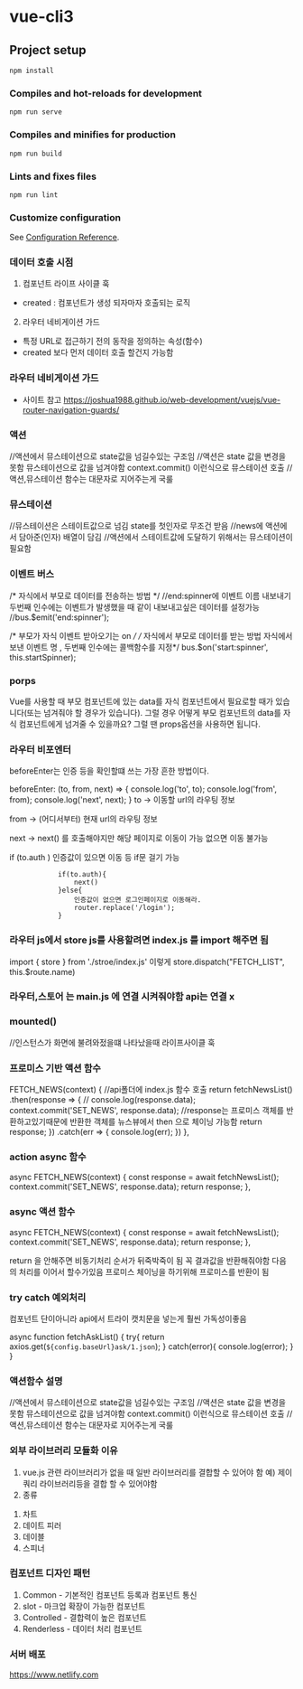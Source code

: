 # vue-cli3

## Project setup
```
npm install
```

### Compiles and hot-reloads for development
```
npm run serve
```

### Compiles and minifies for production
```
npm run build
```

### Lints and fixes files
```
npm run lint
```

### Customize configuration
See [Configuration Reference](https://cli.vuejs.org/config/).


### 데이터 호출 시점

1. 컴포넌트 라이프 사이클 훅
-  created : 컴포넌트가 생성 되자마자 호출되는 로직

2. 라우터 네비게이션 가드
- 특정 URL로 접근하기 전의 동작을 정의하는 속성(함수)
- created 보다 먼저 데이터 호출 할건지 가능함 

### 라우터 네비게이션 가드
- 사이트 참고
https://joshua1988.github.io/web-development/vuejs/vue-router-navigation-guards/

### 액션
//액션에서 뮤스테이션으로 state값을 넘길수있는 구조임
//액션은 state 값을 변경을 못함 뮤스테이션으로 값을 넘겨야함  context.commit() 이런식으로 뮤스테이션 호출
//액션,뮤스테이션 함수는 대문자로 지어주는게 국룰


### 뮤스테이션
//뮤스테이션은 스테이트값으로 넘김 state를 첫인자로 무조건 받음
//news에 액션에서 담아준(인자) 배열이 담김
//액션에서 스테이트값에 도달하기 위해서는 뮤스테이션이 필요함



### 이벤트 버스

/* 자식에서 부모로 데이터를 전송하는 방법 */
//end:spinner에 이벤트 이름 내보내기 두번째 인수에는 이벤트가 발생했을 때 같이 내보내고싶은 데이터를 설정가능
//bus.$emit('end:spinner');


/* 부모가 자식 이벤트 받아오기는 on */
/* 자식에서 부모로 데이터를 받는 방법 자식에서 보낸 이벤트 명 , 두번째 인수에는 콜백함수를 지정*/
    bus.$on('start:spinner', this.startSpinner);


### porps 
Vue를 사용할 때 부모 컴포넌트에 있는 data를 자식 컴포넌트에서 필요로할 때가 있습니다(또는 넘겨줘야 할 경우가 있습니다). 그럴 경우 어떻게 부모 컴포넌트의 data를 자식 컴포넌트에게 넘겨줄 수 있을까요? 그럴 땐 props옵션을 사용하면 됩니다.

### 라우터 비포엔터
beforeEnter는 인증 등을 확인할떄 쓰는 가장 흔한 방법이다.

beforeEnter: (to, from, next) => {
                console.log('to', to);
                console.log('from', from);
                console.log('next', next);
            }
to -> 이동할 url의 라우팅 정보

from -> (어디서부터) 현재 url의 라우팅 정보

next -> next() 를 호출해야지만 해당 페이지로 이동이 가능 없으면 이동 불가능

if (to.auth ) 인증값이 있으면 이동 등 if문 걸기 가능

                if(to.auth){
                    next()
                }else{
                    인증값이 없으면 로그인페이지로 이동해라.
                    router.replace('/login');
                }

### 라우터 js에서 store js를 사용할려면 index.js 를 import 해주면 됨

import { store } from './stroe/index.js' 이렇게
store.dispatch("FETCH_LIST", this.$route.name)

### 라우터,스토어 는 main.js 에 연결 시켜줘야함 api는 연결 x

### mounted()
//인스턴스가 화면에 불려와젔을떄 나타났을때 라이프사이클 훅


### 프로미스 기반 액션 함수

FETCH_NEWS(context) {
        //api폴더에 index.js 함수 호출
        return fetchNewsList()
            .then(response => {
                // console.log(response.data);
                context.commit('SET_NEWS', response.data);
                //response는 프로미스 객체를 반환하고있기때문에 반환한 객체를 뉴스뷰에서 then 으로 체이닝 가능함
                return response;
            })
            .catch(err => {
                console.log(err);
            })
    },

### action async 함수
async FETCH_NEWS(context) {
        const response = await fetchNewsList();
        context.commit('SET_NEWS', response.data);
        return response;
    },

### async 액션 함수

async FETCH_NEWS(context) {
        const response = await fetchNewsList();
        context.commit('SET_NEWS', response.data);
        return response;
    },

return 을 안해주면 비동기처리 순서가 뒤죽박죽이 됨 꼭 결과값을 반환해줘야함
다음의 처리를 이어서 할수가있음 프로미스 체이닝을 하기위해
프로미스를 반환이 됨


### try catch 예외처리
컴포넌트 단이아니라 api에서 트라이 캣치문을 넣는게 훨씬 가독성이좋음

async function fetchAskList() {
    try{
        return axios.get(`${config.baseUrl}ask/1.json`);
    } catch(error){
        console.log(error);
    }
}

### 액션함수 설명

//액션에서 뮤스테이션으로 state값을 넘길수있는 구조임
    //액션은 state 값을 변경을 못함 뮤스테이션으로 값을 넘겨야함  context.commit() 이런식으로 뮤스테이션 호출
    //액션,뮤스테이션 함수는 대문자로 지어주는게 국룰


### 외부 라이브러리 모듈화 이유

1. vue.js 관련 라이브러리가 없을 때 일반 라이브러리를 결합할 수 있어야 함 예) 제이쿼리 라이브러리등을 결합 할 수 있어야함
2. 종류
 1) 차트
 2) 데이트 피러
 3) 데이블
 4) 스피너


 ### 컴포넌트 디자인 패턴

 1. Common - 기본적인 컴포넌트 등록과 컴포넌트 통신
 2. slot - 마크업 확장이 가능한 컴포넌트
 3. Controlled - 결합력이 높은 컴포넌트
 4. Renderless - 데이터 처리 컴포넌트


### 서버 배포

https://www.netlify.com